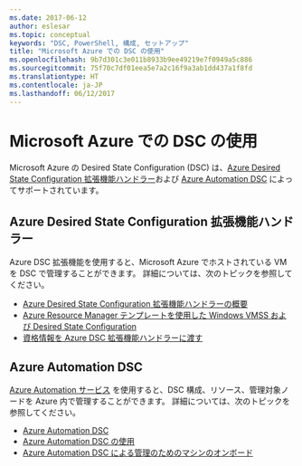 ```yaml
---
ms.date: 2017-06-12
author: eslesar
ms.topic: conceptual
keywords: "DSC, PowerShell, 構成, セットアップ"
title: "Microsoft Azure での DSC の使用"
ms.openlocfilehash: 9b7d301c3e011b8933b9ee49219e7f0949a5c886
ms.sourcegitcommit: 75f70c7df01eea5e7a2c16f9a3ab1dd437a1f8fd
ms.translationtype: HT
ms.contentlocale: ja-JP
ms.lasthandoff: 06/12/2017
---
```

<a id="using-dsc-on-microsoft-azure" class="xliff"></a>

# Microsoft Azure での DSC の使用

Microsoft Azure の Desired State Configuration (DSC) は、[Azure Desired State Configuration 拡張機能ハンドラー](https://docs.microsoft.com/azure/virtual-machines/virtual-machines-windows-extensions-dsc-overview)および [Azure Automation DSC](https://docs.microsoft.com/azure/automation/automation-dsc-overview) によってサポートされています。

<a id="azure-desired-state-configuration-extension-handler" class="xliff"></a>

## Azure Desired State Configuration 拡張機能ハンドラー

Azure DSC 拡張機能を使用すると、Microsoft Azure でホストされている VM を DSC で管理することができます。 詳細については、次のトピックを参照してください。

- [Azure Desired State Configuration 拡張機能ハンドラーの概要](https://docs.microsoft.com/azure/virtual-machines/virtual-machines-windows-extensions-dsc-overview)
- [Azure Resource Manager テンプレートを使用した Windows VMSS および Desired State Configuration](https://docs.microsoft.com/azure/virtual-machines/virtual-machines-windows-extensions-dsc-template)
- [資格情報を Azure DSC 拡張機能ハンドラーに渡す](https://docs.microsoft.com/azure/virtual-machines/virtual-machines-windows-extensions-dsc-credentials)

<a id="azure-automation-dsc" class="xliff"></a>

## Azure Automation DSC

[Azure Automation サービス](https://azure.microsoft.com/services/automation/) を使用すると、DSC 構成、リソース、管理対象ノードを Azure 内で管理することができます。 詳細については、次のトピックを参照してください。

- [Azure Automation DSC](https://docs.microsoft.com/azure/automation/automation-dsc-overview)
- [Azure Automation DSC の使用](https://docs.microsoft.com/azure/automation/automation-dsc-getting-started)
- [Azure Automation DSC による管理のためのマシンのオンボード](https://docs.microsoft.com/azure/automation/automation-dsc-onboarding)

